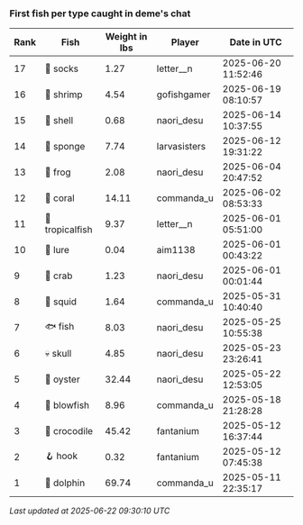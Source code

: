 ### First fish per type caught in deme's chat
| Rank | Fish | Weight in lbs | Player | Date in UTC |
|------|--------|-----------|---------|------|
| 17  | 🧦 socks | 1.27 | letter__n | 2025-06-20 11:52:46 |
| 16  | 🦐 shrimp | 4.54 | gofishgamer | 2025-06-19 08:10:57 |
| 15  | 🐚 shell | 0.68 | naori_desu | 2025-06-14 10:37:55 |
| 14  | 🧽 sponge | 7.74 | larvasisters | 2025-06-12 19:31:22 |
| 13  | 🐸 frog | 2.08 | naori_desu | 2025-06-04 20:47:52 |
| 12  | 🪸 coral | 14.11 | commanda_u | 2025-06-02 08:53:33 |
| 11  | 🐠 tropicalfish | 9.37 | letter__n | 2025-06-01 05:51:00 |
| 10  | 🎏 lure | 0.04 | aim1138 | 2025-06-01 00:43:22 |
| 9  | 🦀 crab | 1.23 | naori_desu | 2025-06-01 00:01:44 |
| 8  | 🦑 squid | 1.64 | commanda_u | 2025-05-31 10:40:40 |
| 7  | 🐟 fish | 8.03 | naori_desu | 2025-05-25 10:55:38 |
| 6  | 💀 skull | 4.85 | naori_desu | 2025-05-23 23:26:41 |
| 5  | 🦪 oyster | 32.44 | naori_desu | 2025-05-22 12:53:05 |
| 4  | 🐡 blowfish | 8.96 | commanda_u | 2025-05-18 21:28:28 |
| 3  | 🐊 crocodile | 45.42 | fantanium | 2025-05-12 16:37:44 |
| 2  | 🪝 hook | 0.32 | fantanium | 2025-05-12 07:45:38 |
| 1  | 🐬 dolphin | 69.74 | commanda_u | 2025-05-11 22:35:17 |

_Last updated at 2025-06-22 09:30:10 UTC_